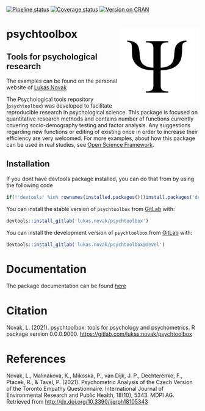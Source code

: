 
<!-- badges: start -->

[![Pipeline
status](https://gitlab.com/r-packages/rock/badges/prod/pipeline.svg)](https://gitlab.com/lukas.novak/psychtoolbox/-/commits/master)
[![Coverage
status](https://codecov.io/gl/r-packages/psychtoolbox/branch/prod/graph/badge.svg)](https://codecov.io/gl/r-packages/psychtoolbox?branch=prod)
[![Version on
CRAN](https://www.r-pkg.org/badges/version/psychtoolbox?color=brightgreen)](https://cran.r-project.org/package=psychtoolbox)
<!-- [![Dependency status](https://tinyverse.netlify.com/badge/psychtoolbox)](https://CRAN.R-project.org/package=psychtoolbox) -->
<!-- badges: end -->

# <img src='images/psych.png' align="right" height="200" />

# psychtoolbox

## Tools for psychological research

The examples can be found on the personal website of [Lukas
Novak](https://lukasnovak.online/)

<!--------------------------------------------->
<!-- Start of a custom bit for every package -->
<!--------------------------------------------->

The Psychological tools repository (`psychtoolbox`) was developed to
facilitate reproducible research in psychological science. This package
is focused on quantitative research methods and contains number of
functions currently covering socio-demography testing and factor
analysis. Any suggestions regarding new functions or editing of existing
once in order to increase their efficiency are very welcomed. For more
examples, about how this package can be used in real studies, see [Open
Science Framework](https://osf.io/9zhpj/).

<!--------------------------------------------->
<!--  End of a custom bit for every package  -->
<!--------------------------------------------->

## Installation

If you dont have devtools package installed, you can do that from by
using the following code

``` r
if(!'devtools' %in% rownames(installed.packages()))install.packages('devtools')
```

You can install the stable version of `psychtoolbox` from
[GitLab](https://about.gitlab.com/) with:

``` r
devtools::install_gitlab('lukas.novak/psychtoolbox')
```

You can install the development version of `psychtoolbox` from
[GitLab](https://about.gitlab.com/) with:

``` r
devtools::install_gitlab('lukas.novak/psychtoolbox@devel')
```

<!--------------------------------------------->
<!-- Start of a custom bit for every package -->
<!--------------------------------------------->
<!-- ## References -->

# Documentation

The package documentation can be found
[here](https://gitlab.com/lukas.novak/psychtoolbox/-/blob/master/example.docx)

# Citation

Novak, L. (2021). psychtoolbox: tools for psychology and psychometrics.
R package version 0.0.0.9000.
<https://gitlab.com/lukas.novak/psychtoolbox>

# References

Novak, L., Malinakova, K., Mikoska, P., van Dijk, J. P., Dechterenko,
F., Ptacek, R., & Tavel, P. (2021). Psychometric Analysis of the Czech
Version of the Toronto Empathy Questionnaire. International Journal of
Environmental Research and Public Health, 18(10), 5343. MDPI AG.
Retrieved from <http://dx.doi.org/10.3390/ijerph18105343>

<!--------------------------------------------->
<!--  End of a custom bit for every package  -->
<!--------------------------------------------->

